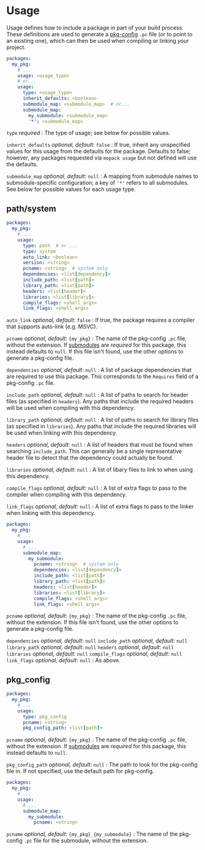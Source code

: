 # Usage

Usage defines how to include a package in part of your build process. These
definitions are used to generate a [pkg-config][pkg-config] `.pc` file (or to
point to an existing one), which can then be used when compiling or linking
*your* project.

```yaml
packages:
  my_pkg:
    # ...
    usage: <usage_type>
    # or...
    usage:
      type: <usage_type>
      inherit_defaults: <boolean>
      submodule_map: <submodule_map>  # or...
      submodule_map:
        my_submodule: <submodule_map>
        '*': <submodule_map>
```

`type` <span class="subtitle">*required*</span>
: The type of usage; see below for possible values.

`inherit_defaults` <span class="subtitle">*optional, default*: `false`</span>
: If true, inherit any unspecified values for this usage from the defaults for
  the package. Defaults to false; however, any packages requested via `mopack
  usage` but not defined will use the defaults.

`submodule_map` <span class="subtitle">*optional, default*: `null`</span>
: A mapping from submodule names to submodule-specific configuration; a key of
  `'*'` refers to all submodules. See below for possible values for each usage
  type.

## path/system

```yaml
packages:
  my_pkg:
    # ...
    usage:
      type: path  # or ...
      type: system
      auto_link: <boolean>
      version: <string>
      pcname: <string>  # system only
      dependencies: <list[dependency]>
      include_path: <list[path]>
      library_path: <list[path]>
      headers: <list[header]>
      libraries: <list[library]>
      compile_flags: <shell_args>
      link_flags: <shell_args>
```

`auto_link` <span class="subtitle">*optional, default*: `false`</span>
: If true, the package requires a compiler that supports auto-link (e.g. MSVC).

`pcname` <span class="subtitle">*optional, default*: `{my_pkg}`</span>
: The name of the pkg-config `.pc` file, without the extension. If
  [submodules](packages.md) are *required* for this package, this instead
  defaults to `null`. If this file isn't found, use the other options to
  generate a pkg-config file.

`dependencies` <span class="subtitle">*optional, default*: `null`</span>
: A list of package dependencies that are required to use this package. This
  corresponds to the `Requires` field of a pkg-config `.pc` file.

`include_path` <span class="subtitle">*optional, default*: `null`</span>
: A list of paths to search for header files (as specified in `headers`). Any
  paths that include the required headers will be used when compiling with this
  dependency.

`library_path` <span class="subtitle">*optional, default*: `null`</span>
: A list of paths to search for library files (as specified in `libraries`). Any
  paths that include the required libraries will be used when linking with this
  dependency.

`headers` <span class="subtitle">*optional, default*: `null`</span>
: A list of headers that must be found when searching `include_path`. This can
  generally be a single representative header file to detect that the dependency
  could actually be found.

`libraries` <span class="subtitle">*optional, default*: `null`</span>
: A list of libary files to link to when using this dependency.

`compile_flags` <span class="subtitle">*optional, default*: `null`</span>
: A list of extra flags to pass to the compiler when compiling with this
  dependency.

`link_flags` <span class="subtitle">*optional, default*: `null`</span>
: A list of extra flags to pass to the linker when linking with this dependency.

```yaml
packages:
  my_pkg:
    # ...
    usage:
      # ...
      submodule_map:
        my_submodule:
          pcname: <string>  # system only
          dependencies: <list[dependency]>
          include_path: <list[path]>
          library_path: <list[path]>
          headers: <list[header]>
          libraries: <list[library]>
          compile_flags: <shell_args>
          link_flags: <shell_args>
```

`pcname` <span class="subtitle">*optional, default*: `{my_pkg}`</span>
: The name of the pkg-config `.pc` file, without the extension. If this file
  isn't found, use the other options to generate a pkg-config file.

`dependencies` <span class="subtitle">*optional, default*: `null`</span>
`include_path` <span class="subtitle">*optional, default*: `null`</span>
`library_path` <span class="subtitle">*optional, default*: `null`</span>
`headers` <span class="subtitle">*optional, default*: `null`</span>
`libraries` <span class="subtitle">*optional, default*: `null`</span>
`compile_flags` <span class="subtitle">*optional, default*: `null`</span>
`link_flags` <span class="subtitle">*optional, default*: `null`</span>
: As above.

## pkg_config

```yaml
packages:
  my_pkg:
    # ...
    usage:
      type: pkg_config
      pcname: <string>
      pkg_config_path: <list[path]>
```

`pcname` <span class="subtitle">*optional, default*: `{my_pkg}`</span>
: The name of the pkg-config `.pc` file, without the extension. If
  [submodules](packages.md) are *required* for this package, this instead
  defaults to `null`.

`pkg_config_path` <span class="subtitle">*optional, default*: `null`</span>
: The path to look for the pkg-config file in. If not specified, use the default
  path for pkg-config.

```yaml
packages:
  my_pkg:
    # ...
    usage:
      # ...
      submodule_map:
        my_submodule:
          pcname: <string>
```

`pcname` <span class="subtitle">*optional, default*: `{my_pkg}_{my_submodule}`</span>
: The name of the pkg-config `.pc` file for the submodule, without the
  extension.

[pkg-config]: https://www.freedesktop.org/wiki/Software/pkg-config/
